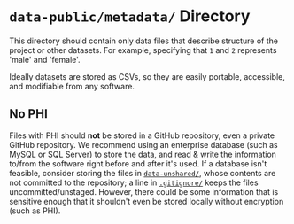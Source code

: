 `data-public/metadata/` Directory
=========

This directory should contain only data files that describe structure of the project or other datasets.  For example, specifying that `1` and `2` represents 'male' and 'female'.

Ideally datasets are stored as CSVs, so they are easily portable, accessible, and modifiable from any software.

No PHI
---------

Files with PHI should **not** be stored in a GitHub repository, even a private GitHub repository.  We recommend using an enterprise database (such as MySQL or SQL Server) to store the data, and read & write the information to/from the software right before and after it's used.  If a database isn't feasible, consider storing the files in [`data-unshared/`](../../data-unshared/), whose contents are not committed to the repository; a line in [`.gitignore/`](../..gitignore/) keeps the files uncommitted/unstaged.  However, there could be some information that is sensitive enough that it shouldn't even be stored locally without encryption (such as PHI).
